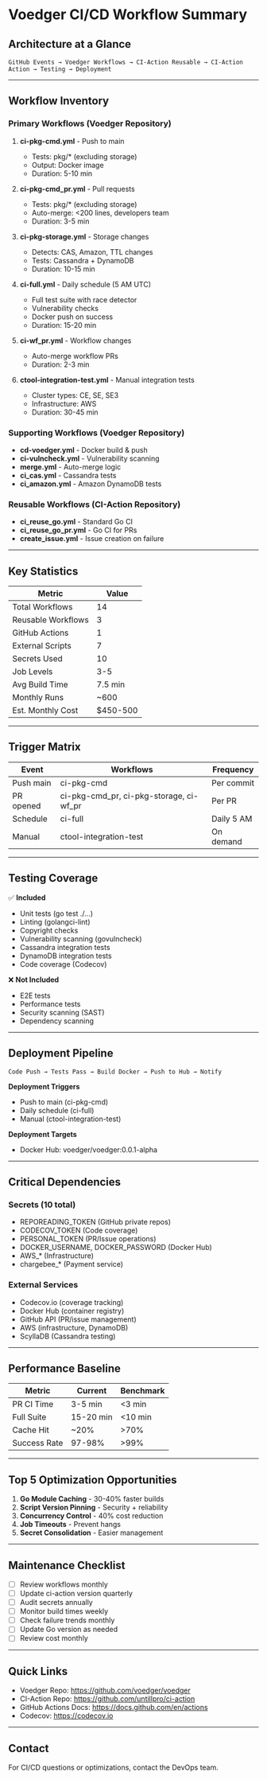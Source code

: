 # Voedger CI/CD Workflow Summary

## Architecture at a Glance

```
GitHub Events → Voedger Workflows → CI-Action Reusable → CI-Action Action → Testing → Deployment
```

---

## Workflow Inventory

### Primary Workflows (Voedger Repository)

1. **ci-pkg-cmd.yml** - Push to main
   - Tests: pkg/* (excluding storage)
   - Output: Docker image
   - Duration: 5-10 min

2. **ci-pkg-cmd_pr.yml** - Pull requests
   - Tests: pkg/* (excluding storage)
   - Auto-merge: <200 lines, developers team
   - Duration: 3-5 min

3. **ci-pkg-storage.yml** - Storage changes
   - Detects: CAS, Amazon, TTL changes
   - Tests: Cassandra + DynamoDB
   - Duration: 10-15 min

4. **ci-full.yml** - Daily schedule (5 AM UTC)
   - Full test suite with race detector
   - Vulnerability checks
   - Docker push on success
   - Duration: 15-20 min

5. **ci-wf_pr.yml** - Workflow changes
   - Auto-merge workflow PRs
   - Duration: 2-3 min

6. **ctool-integration-test.yml** - Manual integration tests
   - Cluster types: CE, SE, SE3
   - Infrastructure: AWS
   - Duration: 30-45 min

### Supporting Workflows (Voedger Repository)

- **cd-voedger.yml** - Docker build & push
- **ci-vulncheck.yml** - Vulnerability scanning
- **merge.yml** - Auto-merge logic
- **ci_cas.yml** - Cassandra tests
- **ci_amazon.yml** - Amazon DynamoDB tests

### Reusable Workflows (CI-Action Repository)

- **ci_reuse_go.yml** - Standard Go CI
- **ci_reuse_go_pr.yml** - Go CI for PRs
- **create_issue.yml** - Issue creation on failure

---

## Key Statistics

| Metric | Value |
|--------|-------|
| Total Workflows | 14 |
| Reusable Workflows | 3 |
| GitHub Actions | 1 |
| External Scripts | 7 |
| Secrets Used | 10 |
| Job Levels | 3-5 |
| Avg Build Time | 7.5 min |
| Monthly Runs | ~600 |
| Est. Monthly Cost | $450-500 |

---

## Trigger Matrix

| Event | Workflows | Frequency |
|-------|-----------|-----------|
| Push main | ci-pkg-cmd | Per commit |
| PR opened | ci-pkg-cmd_pr, ci-pkg-storage, ci-wf_pr | Per PR |
| Schedule | ci-full | Daily 5 AM |
| Manual | ctool-integration-test | On demand |

---

## Testing Coverage

✅ **Included**
- Unit tests (go test ./...)
- Linting (golangci-lint)
- Copyright checks
- Vulnerability scanning (govulncheck)
- Cassandra integration tests
- DynamoDB integration tests
- Code coverage (Codecov)

❌ **Not Included**
- E2E tests
- Performance tests
- Security scanning (SAST)
- Dependency scanning

---

## Deployment Pipeline

```
Code Push → Tests Pass → Build Docker → Push to Hub → Notify
```

**Deployment Triggers**
- Push to main (ci-pkg-cmd)
- Daily schedule (ci-full)
- Manual (ctool-integration-test)

**Deployment Targets**
- Docker Hub: voedger/voedger:0.0.1-alpha

---

## Critical Dependencies

### Secrets (10 total)
- REPOREADING_TOKEN (GitHub private repos)
- CODECOV_TOKEN (Code coverage)
- PERSONAL_TOKEN (PR/Issue operations)
- DOCKER_USERNAME, DOCKER_PASSWORD (Docker Hub)
- AWS_* (Infrastructure)
- chargebee_* (Payment service)

### External Services
- Codecov.io (coverage tracking)
- Docker Hub (container registry)
- GitHub API (PR/issue management)
- AWS (infrastructure, DynamoDB)
- ScyllaDB (Cassandra testing)

---

## Performance Baseline

| Metric | Current | Benchmark |
|--------|---------|-----------|
| PR CI Time | 3-5 min | <3 min |
| Full Suite | 15-20 min | <10 min |
| Cache Hit | ~20% | >70% |
| Success Rate | 97-98% | >99% |

---

## Top 5 Optimization Opportunities

1. **Go Module Caching** - 30-40% faster builds
2. **Script Version Pinning** - Security + reliability
3. **Concurrency Control** - 40% cost reduction
4. **Job Timeouts** - Prevent hangs
5. **Secret Consolidation** - Easier management

---

## Maintenance Checklist

- [ ] Review workflows monthly
- [ ] Update ci-action version quarterly
- [ ] Audit secrets annually
- [ ] Monitor build times weekly
- [ ] Check failure trends monthly
- [ ] Update Go version as needed
- [ ] Review cost monthly

---

## Quick Links

- Voedger Repo: https://github.com/voedger/voedger
- CI-Action Repo: https://github.com/untillpro/ci-action
- GitHub Actions Docs: https://docs.github.com/en/actions
- Codecov: https://codecov.io

---

## Contact

For CI/CD questions or optimizations, contact the DevOps team.

